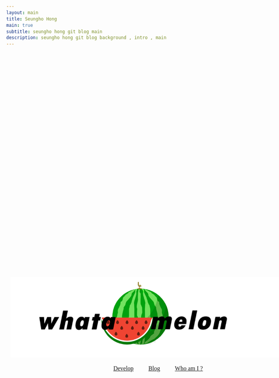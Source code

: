 ```yaml
---
layout: main
title: Seungho Hong
main: true
subtitle: seungho hong git blog main
description: seungho hong git blog background , intro , main
---
```

<style>

main,
footer>.footer_wrap,
.nav-container {
  margin: 0px 0px 0px 0px;
  max-width: 100%;
  width: 100%;
    @media (max-width: $break-small) {
        width: 88%;
    }
}
canvas {
    height:1080px;
    position:relative;
}
.in {
    position:absolute;
    max-width:1000px;
    left:25%;
    top:20%;
    z-index:1;
}

section.skill {
    margin-left:33%;
    li.skill_name {
        display: inline-block;
        font-family: SCDREAM,SCDREAM;
        padding: 4px 14px;
        border-radius: 100px;
        border: solid 1px $grey-2;
        font-size: 16px;
        margin: 0 8px 14px 0;
    }
}

</style>

<div id="particles">
    <!-- <canvas class="pg-canvas" style="display: block; width:100%; height:100%;"></canvas> -->
</div>

<div class="in">
<img src="./img/logo.png"/>

<section class="skill">
<ul>
<li class="skill_name">
<a href="{{ '/develop' | prepend: site.baseurl }}" {% if current[1] == "develop" %} class="active"{% endif %} >Develop</a>
</li>
<li class="skill_name">
<a href="{{ '/blog' | prepend: site.baseurl }}" {% if current[1] == "blog" %} class="active"{% endif %} >Blog</a>
</li>
<li class="skill_name">
<a href="{{ '/about' | prepend: site.baseurl }}" {% if current[1] == "about" %} class="active"{% endif %} >Who am I ?</a>
</li>
</ul>
</section>

</div>



<!--<div class="intro-link">
            <a class="transition" href="http://ridicorp.com/" target="_blank">
                RIDI
            </a>
            <div class="underline-mask transition"></div>
            <div class="underline"></div>
        </div>. -->
    
